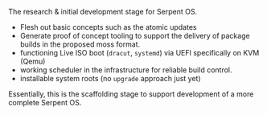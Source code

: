 The research & initial development stage for Serpent OS.

 - Flesh out basic concepts such as the atomic updates
 - Generate proof of concept tooling to support the delivery of package builds in the proposed moss format.
 - functioning Live ISO boot (`dracut`, `systemd`) via UEFI specifically on KVM (Qemu)
 - working scheduler in the infrastructure for reliable build control.
 - installable system roots (no `upgrade` approach just yet)
 
 Essentially, this is the scaffolding stage to support development of a more complete
 Serpent OS.
